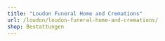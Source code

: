 ```yaml
---
title: "Loudon Funeral Home and Cremations"
url: /loudon/loudon-funeral-home-and-cremations/
shop: Bestattungen
---
```

